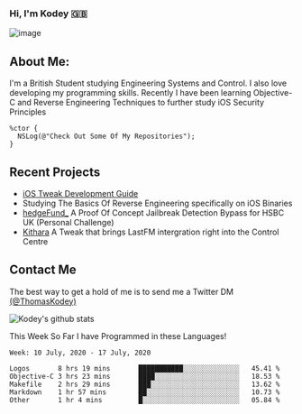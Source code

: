 ### Hi, I'm Kodey 🇬🇧
![image](https://kodeycodesstuff.tech/memoji.jpg)

## About Me:
I'm a British Student studying Engineering Systems and Control. I also love developing my programming skills.
Recently I have been learning Objective-C and Reverse Engineering Techniques to further study iOS Security Principles

```objc
%ctor {
  NSLog(@"Check Out Some Of My Repositories");  
}
```

## Recent Projects
- [iOS Tweak Development Guide](https://kodeycodesstuff.tech/guide)
- Studying The Basics Of Reverse Engineering specifically on iOS Binaries
- [hedgeFund_](https://github.com/KodeyThomas/hedgeFund) A Proof Of Concept Jailbreak Detection Bypass for HSBC UK (Personal Challenge)
- [Kithara](https://github.com/KodeyThomas/Kithara) A Tweak that brings LastFM intergration right into the Control Centre

## Contact Me
The best way to get a hold of me is to send me a Twitter DM [(@ThomasKodey)](https://twitter.com/ThomasKodey)

![Kodey's github stats](https://githubstats.kodeythomas.vercel.app/api?username=KodeyThomas)

This Week So Far I have Programmed in these Languages!
<!--START_SECTION:waka-->
```text
Week: 10 July, 2020 - 17 July, 2020

Logos       8 hrs 19 mins       ███████████░░░░░░░░░░░░░░   45.41 % 
Objective-C 3 hrs 23 mins       ████░░░░░░░░░░░░░░░░░░░░░   18.53 % 
Makefile    2 hrs 29 mins       ███░░░░░░░░░░░░░░░░░░░░░░   13.62 % 
Markdown    1 hr 57 mins        ██░░░░░░░░░░░░░░░░░░░░░░░   10.73 % 
Other       1 hr 4 mins         █░░░░░░░░░░░░░░░░░░░░░░░░   05.84 %
```
<!--END_SECTION:waka-->
